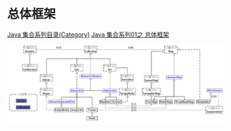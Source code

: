 # 总体框架

[Java 集合系列目录(Category)](https://www.cnblogs.com/skywang12345/p/3323085.html)
[Java 集合系列01之 总体框架](https://www.cnblogs.com/skywang12345/p/3308498.html)

![01](../images/01.jpg)